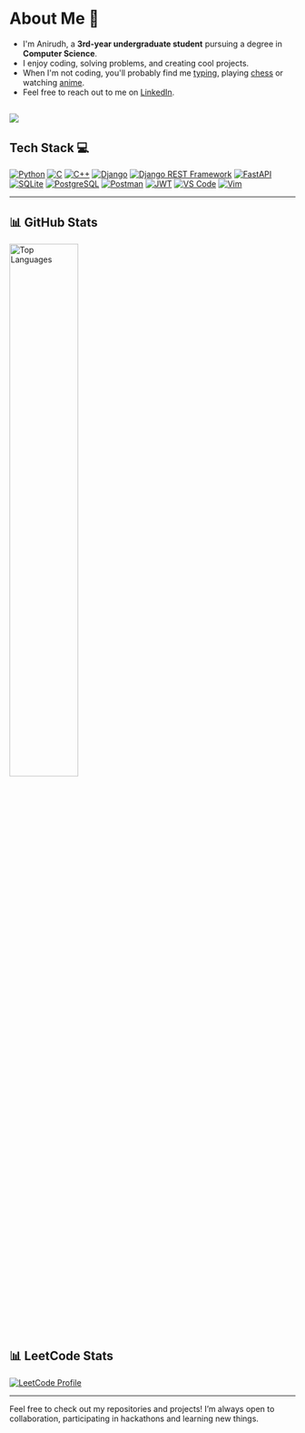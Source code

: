 # About Me 🌟

- I'm Anirudh, a **3rd-year undergraduate student** pursuing a degree in **Computer Science**. 
- I enjoy coding, solving problems, and creating cool projects.
- When I'm not coding, you'll probably find me [typing](https://monkeytype.com/profile/dyno143), playing [chess](https://lichess.org/@/Anirudh_3205) or watching [anime](https://anilist.co/user/dynamite012/).
- Feel free to reach out to me on [LinkedIn](https://www.linkedin.com/in/anirudh-kashyap-a59313295/).

![](https://komarev.com/ghpvc/?username=dynamite-123&color=blue)
---

## Tech Stack 💻
<p align="left">
  <a href="https://www.python.org/"><img src="https://img.shields.io/badge/Python-3776AB?style=flat&logo=python&logoColor=white" alt="Python" /></a>
  <a href="https://www.cprogramming.com/"><img src="https://img.shields.io/badge/C-00599C?style=flat&logo=c&logoColor=white" alt="C" /></a>
  <a href="https://isocpp.org/"><img src="https://img.shields.io/badge/C%2B%2B-F34B7D?style=flat&logo=c%2B%2B&logoColor=white" alt="C++" /></a>
  <a href="https://www.djangoproject.com/"><img src="https://img.shields.io/badge/Django-092E20?style=flat&logo=django&logoColor=white" alt="Django" /></a>
  <a href="https://www.django-rest-framework.org/"><img src="https://img.shields.io/badge/Django%20REST%20Framework-092E20?style=flat&logo=django&logoColor=white" alt="Django REST Framework" /></a>
  <a href="https://fastapi.tiangolo.com/"><img src="https://img.shields.io/badge/FastAPI-009688?style=flat&logo=fastapi&logoColor=white" alt="FastAPI" /></a>
  <a href="https://www.sqlite.org/"><img src="https://img.shields.io/badge/SQLite-003B57?style=flat&logo=sqlite&logoColor=white" alt="SQLite" /></a>
  <a href="https://www.postgresql.org/"><img src="https://img.shields.io/badge/PostgreSQL-336791?style=flat&logo=postgresql&logoColor=white" alt="PostgreSQL" /></a>
  <a href="https://www.postman.com/"><img src="https://img.shields.io/badge/Postman-FF6C37?style=flat&logo=postman&logoColor=white" alt="Postman" /></a>
  <a href="https://jwt.io/"><img src="https://img.shields.io/badge/JSON%20Web%20Tokens-000000?style=flat&logo=json-web-tokens&logoColor=white" alt="JWT" /></a>
  <a href="https://code.visualstudio.com/"><img src="https://img.shields.io/badge/VS%20Code-0078D4?style=flat&logo=visual-studio-code&logoColor=white" alt="VS Code" /></a>
  <a href="https://www.vim.org/"><img src="https://img.shields.io/badge/Vim-019733?style=flat&logo=vim&logoColor=white" alt="Vim" /></a>
</p>

---

## 📊 GitHub Stats
<p align="left">
  <img src="https://github-readme-stats.vercel.app/api/top-langs/?username=dynamite-123&layout=compact&theme=radical" alt="Top Languages" width="49%" />
</p>

## 📊 LeetCode Stats
[![LeetCode Profile](https://leetcard.jacoblin.cool/dyno143?theme=dark&ext=heatmap)](https://leetcode.com/dyno143/)

---

Feel free to check out my repositories and projects! I’m always open to collaboration, participating in hackathons and learning new things.
